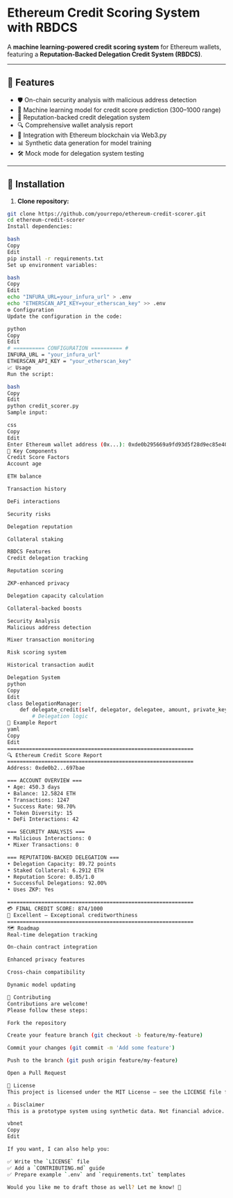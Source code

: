 # Ethereum Credit Scoring System with RBDCS

A **machine learning-powered credit scoring system** for Ethereum wallets, featuring a **Reputation-Backed Delegation Credit System (RBDCS)**.

---

## 🌟 Features

- 🛡️ On-chain security analysis with malicious address detection  
- 🤖 Machine learning model for credit score prediction (300–1000 range)  
- 🤝 Reputation-backed credit delegation system  
- 🔍 Comprehensive wallet analysis report  
- 🔄 Integration with Ethereum blockchain via Web3.py  
- 📊 Synthetic data generation for model training  
- 🛠️ Mock mode for delegation system testing  

---

## 🚀 Installation

1. **Clone repository:**

```bash
git clone https://github.com/yourrepo/ethereum-credit-scorer.git
cd ethereum-credit-scorer
Install dependencies:

bash
Copy
Edit
pip install -r requirements.txt
Set up environment variables:

bash
Copy
Edit
echo "INFURA_URL=your_infura_url" > .env
echo "ETHERSCAN_API_KEY=your_etherscan_key" >> .env
⚙️ Configuration
Update the configuration in the code:

python
Copy
Edit
# ========== CONFIGURATION ========== #
INFURA_URL = "your_infura_url"
ETHERSCAN_API_KEY = "your_etherscan_key"
📈 Usage
Run the script:

bash
Copy
Edit
python credit_scorer.py
Sample input:

css
Copy
Edit
Enter Ethereum wallet address (0x...): 0xde0b295669a9fd93d5f28d9ec85e40f4cb697bae
🔑 Key Components
Credit Score Factors
Account age

ETH balance

Transaction history

DeFi interactions

Security risks

Delegation reputation

Collateral staking

RBDCS Features
Credit delegation tracking

Reputation scoring

ZKP-enhanced privacy

Delegation capacity calculation

Collateral-backed boosts

Security Analysis
Malicious address detection

Mixer transaction monitoring

Risk scoring system

Historical transaction audit

Delegation System
python
Copy
Edit
class DelegationManager:
    def delegate_credit(self, delegator, delegatee, amount, private_key):
        # Delegation logic
📄 Example Report
yaml
Copy
Edit
============================================================
🔍 Ethereum Credit Score Report
============================================================
Address: 0xde0b2...697bae

=== ACCOUNT OVERVIEW ===
• Age: 450.3 days
• Balance: 12.5824 ETH
• Transactions: 1247
• Success Rate: 98.70%
• Token Diversity: 15
• DeFi Interactions: 42

=== SECURITY ANALYSIS ===
• Malicious Interactions: 0
• Mixer Transactions: 0

=== REPUTATION-BACKED DELEGATION ===
• Delegation Capacity: 89.72 points
• Staked Collateral: 6.2912 ETH
• Reputation Score: 0.85/1.0
• Successful Delegations: 92.00%
• Uses ZKP: Yes

============================================================
💳 FINAL CREDIT SCORE: 874/1000
💎 Excellent — Exceptional creditworthiness
============================================================
🗺️ Roadmap
Real-time delegation tracking

On-chain contract integration

Enhanced privacy features

Cross-chain compatibility

Dynamic model updating

🤝 Contributing
Contributions are welcome!
Please follow these steps:

Fork the repository

Create your feature branch (git checkout -b feature/my-feature)

Commit your changes (git commit -m 'Add some feature')

Push to the branch (git push origin feature/my-feature)

Open a Pull Request

📜 License
This project is licensed under the MIT License — see the LICENSE file for details.

⚠️ Disclaimer
This is a prototype system using synthetic data. Not financial advice. Use at your own risk.

vbnet
Copy
Edit

If you want, I can also help you:

✅ Write the `LICENSE` file  
✅ Add a `CONTRIBUTING.md` guide  
✅ Prepare example `.env` and `requirements.txt` templates

Would you like me to draft those as well? Let me know! 🚀







